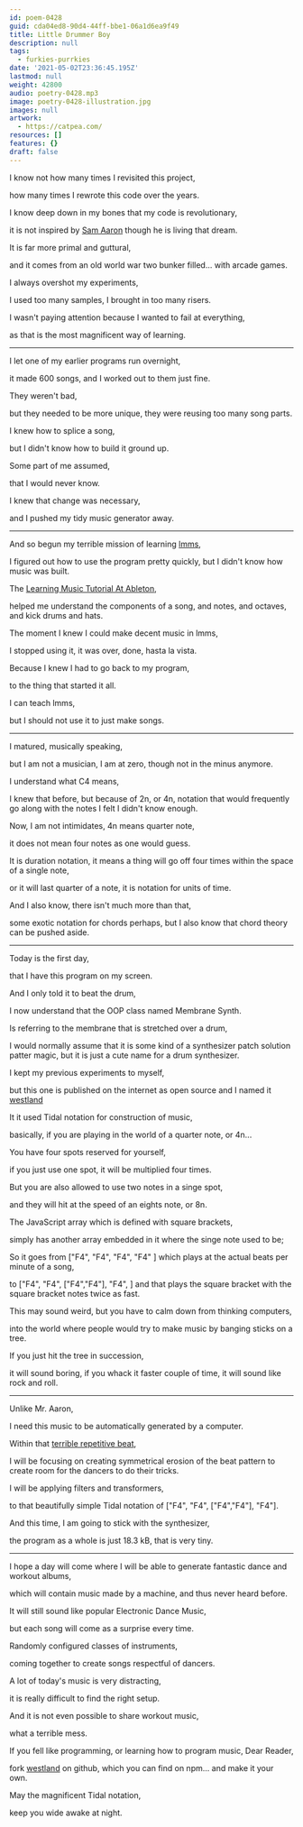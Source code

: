 ```yaml
---
id: poem-0428
guid: cda04ed8-90d4-44ff-bbe1-06a1d6ea9f49
title: Little Drummer Boy
description: null
tags:
  - furkies-purrkies
date: '2021-05-02T23:36:45.195Z'
lastmod: null
weight: 42800
audio: poetry-0428.mp3
image: poetry-0428-illustration.jpg
images: null
artwork:
  - https://catpea.com/
resources: []
features: {}
draft: false
---
```


I know not how many times I revisited this project,

how many times I rewrote this code over the years.

I know deep down in my bones that my code is revolutionary,

it is not inspired by [Sam Aaron](https://www.youtube.com/user/samaaronuk) though he is living that dream.

It is far more primal and guttural,

and it comes from an old world war two bunker filled... with arcade games.

I always overshot my experiments,

I used too many samples, I brought in too many risers.

I wasn't paying attention because I wanted to fail at everything,

as that is the most magnificent way of learning.

---

I let one of my earlier programs run overnight,

it made 600 songs, and I worked out to them just fine.

They weren't bad,

but they needed to be more unique, they were reusing too many song parts.

I knew how to splice a song,

but I didn't know how to build it ground up.

Some part of me assumed,

that I would never know.

I knew that change was necessary,

and I pushed my tidy music generator away.

---

And so begun my terrible mission of learning [lmms](https://www.youtube.com/watch?v=3qfa9hGJzoY),

I figured out how to use the program pretty quickly, but I didn't know how music was built.

The [Learning Music Tutorial At Ableton](https://learningmusic.ableton.com/),

helped me understand the components of a song, and notes, and octaves, and kick drums and hats.

The moment I knew I could make decent music in lmms,

I stopped using it, it was over, done, hasta la vista.

Because I knew I had to go back to my program,

to the thing that started it all.

I can teach lmms,

but I should not use it to just make songs.

---

I matured, musically speaking,

but I am not a musician, I am at zero, though not in the minus anymore.

I understand what C4 means,

I knew that before, but because of 2n, or 4n, notation that would frequently go along with the notes I felt I didn't know enough.

Now, I am not intimidates, 4n means quarter note,

it does not mean four notes as one would guess.

It is duration notation, it means a thing will go off four times within the space of a single note,

or it will last quarter of a note, it is notation for units of time.

And I also know, there isn't much more than that,

some exotic notation for chords perhaps, but I also know that chord theory can be pushed aside.

---

Today is the first day,

that I have this program on my screen.

And I only told it to beat the drum,

I now understand that the OOP class named Membrane Synth.

Is referring to the membrane that is stretched over a drum,

I would normally assume that it is some kind of a synthesizer patch solution patter magic, but it is just a cute name for a drum synthesizer.

I kept my previous experiments to myself,

but this one is published on the internet as open source and I named it [westland](https://github.com/catpea/westland)

It it used Tidal notation for construction of music,

basically, if you are playing in the world of a quarter note, or 4n...

You have four spots reserved for yourself,

if you just use one spot, it will be multiplied four times.

But you are also allowed to use two notes in a singe spot,

and they will hit at the speed of an eights note, or 8n.

The JavaScript array which is defined with square brackets,

simply has another array embedded in it where the singe note used to be;

So it goes from \["F4", "F4", "F4", "F4" ] which plays at the actual beats per minute of a song,

to \["F4", "F4", \["F4","F4"], "F4", ] and that plays the square bracket with the square bracket notes twice as fast.

This may sound weird, but you have to calm down from thinking computers,

into the world where people would try to make music by banging sticks on a tree.

If you just hit the tree in succession,

it will sound boring, if you whack it faster couple of time, it will sound like rock and roll.

---

Unlike Mr. Aaron,

I need this music to be automatically generated by a computer.

Within that [terrible repetitive beat](files/membrane-synth.mp3),

I will be focusing on creating symmetrical erosion of the beat pattern to create room for the dancers to do their tricks.

I will be applying filters and transformers,

to that beautifully simple Tidal notation of \["F4", "F4", \["F4","F4"], "F4"].

And this time, I am going to stick with the synthesizer,

the program as a whole is just 18.3 kB, that is very tiny.

---

I hope a day will come where I will be able to generate fantastic dance and workout albums,

which will contain music made by a machine, and thus never heard before.

It will still sound like popular Electronic Dance Music,

but each song will come as a surprise every time.

Randomly configured classes of instruments,

coming together to create songs respectful of dancers.

A lot of today's music is very distracting,

it is really difficult to find the right setup.

And it is not even possible to share workout music,

what a terrible mess.

If you fell like programming, or learning how to program music, Dear Reader,

fork [westland](https://www.npmjs.com/package/westland) on github, which you can find on npm... and make it your own.

May the magnificent Tidal notation,

keep you wide awake at night.
